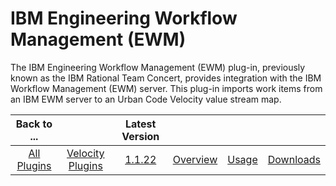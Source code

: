 
IBM Engineering Workflow Management (EWM)
=========================================


The IBM Engineering Workflow Management (EWM) plug-in, previously known as the IBM Rational Team Concert, provides 
integration with the IBM Workflow Management (EWM) server. This plug-in imports work items from an IBM EWM server to an 
Urban Code Velocity value stream map.


|Back to ...||Latest Version||||
| :---: | :---: | :---: | :---: | :---: | :---: |
|[All Plugins](../../index.md)|[Velocity Plugins](../README.md)|[1.1.22]()|[Overview](overview.md)|[Usage](usage.md)|[Downloads](downloads.md)|
